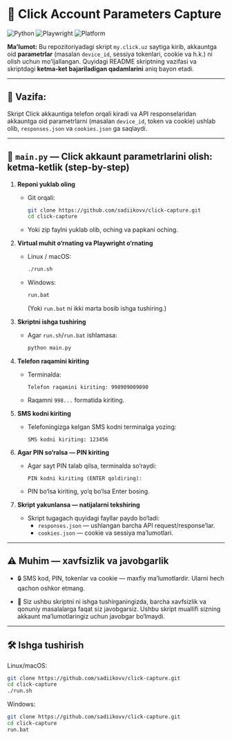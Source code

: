 # 🚀 Click Account Parameters Capture

![Python](https://img.shields.io/badge/Python-3.10%2B-blue)
![Playwright](https://img.shields.io/badge/Playwright-1.55.0-orange)
![Platform](https://img.shields.io/badge/Platform-Linux%2C%20Windows%2C%20macOS-green)

**Ma'lumot:** Bu repozitoriyadagi skript `my.click.uz` saytiga kirib, akkauntga oid **parametrlar** (masalan `device_id`, sessiya tokenlari, cookie va h.k.) ni olish uchun moʻljallangan. Quyidagi README skriptning vazifasi va skriptdagi **ketma-ket bajariladigan qadamlarini** aniq bayon etadi.

---

## 📌 Vazifa:
Skript Click akkauntiga telefon orqali kiradi va API responselaridan akkauntga oid parametrlarni (masalan `device_id`, token va cookie) ushlab olib, `responses.json` va `cookies.json` ga saqlaydi.

---

## 🧭 `main.py` — Click akkaunt parametrlarini olish: ketma‑ketlik (step-by-step)

1. **Reponi yuklab oling**
   - Git orqali:
     ```bash
     git clone https://github.com/sadiikovv/click-capture.git
     cd click-capture
     ```
   - Yoki zip faylni yuklab olib, oching va papkani oching.

2. **Virtual muhit o‘rnating va Playwright o‘rnating**
   - Linux / macOS:
     ```bash
     ./run.sh
     ```
   - Windows:
     ```bat
     run.bat
     ```
     (Yoki `run.bat` ni ikki marta bosib ishga tushiring.)

3. **Skriptni ishga tushiring**
   - Agar `run.sh`/`run.bat` ishlamasa:
     ```bash
     python main.py
     ```

4. **Telefon raqamini kiriting**
   - Terminalda:
     ```
     Telefon raqamini kiriting: 998909009090
     ```
   - Raqamni `998...` formatida kiriting.

5. **SMS kodni kiriting**
   - Telefoningizga kelgan SMS kodni terminalga yozing:
     ```
     SMS kodni kiriting: 123456
     ```

6. **Agar PIN so‘ralsa — PIN kiriting**
   - Agar sayt PIN talab qilsa, terminalda so‘raydi:
     ```
     PIN kodni kiriting (ENTER qoldiring):
     ```
   - PIN bo‘lsa kiriting, yo‘q bo‘lsa Enter bosing.

7. **Skript yakunlansa — natijalarni tekshiring**
   - Skript tugagach quyidagi fayllar paydo bo‘ladi:
     - `responses.json` — ushlangan barcha API request/response’lar.
     - `cookies.json` — cookie va sessiya ma’lumotlari.

---

## ⚠️ Muhim — xavfsizlik va javobgarlik

- 🔒 SMS kod, PIN, tokenlar va cookie — maxfiy ma’lumotlardir. Ularni hech qachon oshkor etmang.

- 👤 Siz ushbu skriptni ni ishga tushirganingizda, barcha xavfsizlik va qonuniy masalalarga faqat siz javobgarsiz. Ushbu skript muallifi sizning akkaunt ma’lumotlaringiz uchun javobgar bo‘lmaydi.

---

## 🛠 Ishga tushirish
Linux/macOS:
```bash
git clone https://github.com/sadiikovv/click-capture.git
cd click-capture
./run.sh
```
Windows:
```bash
git clone https://github.com/sadiikovv/click-capture.git
cd click-capture
run.bat
```
